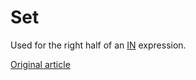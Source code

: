 # Set

Used for the right half of an [IN](../../query_language/select.md#select-in-operators) expression.

[Original article](https://clickhouse.tech/docs/en/data_types/special_data_types/set/) <!--hide-->
